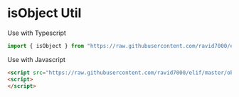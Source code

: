 # isObject Util
Use with Typescript
```js
import { isObject } from "https://raw.githubusercontent.com/ravid7000/elif/master/object/isObject/mod.ts"

```

Use with Javascript
```html
<script src="https://raw.githubusercontent.com/ravid7000/elif/master/object/isObject/script.js"></script>
<script>
</script>
```
